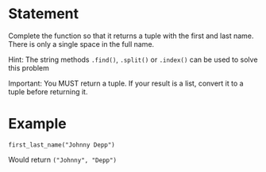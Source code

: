 # Statement
Complete the function so that it 
returns a tuple with the first and last name.
There is only a single space in the full name.

Hint: The string methods `.find()`, `.split()` or `.index()` 
can be used to solve this problem

Important: You MUST return a tuple.  If your result is a list, 
convert it to a tuple before returning it.

# Example 
```
first_last_name("Johnny Depp")
```
Would return `("Johnny", "Depp")`